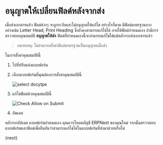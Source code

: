 <!-- add-breadcrumbs -->
# อนุญาตให้เปลี่ยนฟิลด์หลังจากส่ง

เมื่อส่งเอกสารแล้ว ฟิลด์ต่างๆ จะถูกระงับและไม่อนุญาตให้แก้ไข อย่างไรก็ตาม มีฟิลด์มาตรฐานบางอย่างเช่น Letter Head, Print Heading ซึ่งยังคงสามารถแก้ไขได้ ภายใต้ฟิลด์กำหนดเอง ถ้ามีการตรวจสอบคุณสมบัติ **อนุญาตให้ส่ง** ฟิลด์ที่กำหนดเองนี้จะสามารถแก้ไขได้แม้หลังจากส่งเอกสารแล้ว

> หมายเหตุ: ไม่สามารถตั้งค่าฟิลด์มาตรฐานเป็นอนุญาตเมื่อส่ง

ในการตั้งค่าคุณสมบัตินี้

1. ไปที่ปรับแต่งแบบฟอร์ม
2. เลือกแบบฟอร์มที่คุณต้องการตั้งค่าคุณสมบัตินี้

    <img alt="select docytpe" class="screenshot" src="{{docs_base_url}}/assets/img/customize/customize-allow on submit.gif">

3. แก้ไขฟิลด์ด้วยคุณสมบัตินี้

    <img alt="Check Allow on Submit" class="screenshot" src="{{docs_base_url}}/assets/img/customize/customize-allow on submit-1.gif">

4. อัพเดท

หลังจากอัปเดต แบบฟอร์มกำหนดเอง คุณควรโหลดบัญชี ERPNext ของคุณใหม่ จากนั้นตรวจสอบแบบฟอร์มและฟิลด์เพื่อยืนยันว่าสามารถแก้ไขได้ในแบบฟอร์มที่ส่งมาด้วยหรือไม่

{next}

<!-- markdown -->
